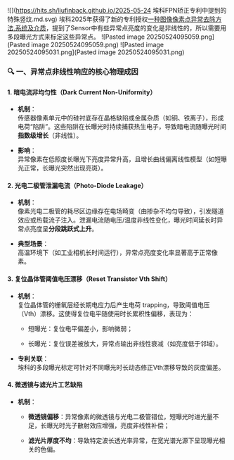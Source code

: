 ![](https://hits.sh/liufinback.github.io/2025-05-24 埃科FPN矫正专利中提到的特殊竖纹.md.svg)
埃科2025年获得了新的专利授权[一种图像像素点异常去除方法,系统及介质](https://www.patentguru.com/cn/search?q=%E4%B8%80%E7%A7%8D%E5%9B%BE%E5%83%8F%E5%83%8F%E7%B4%A0%E7%82%B9%E5%BC%82%E5%B8%B8%E5%8E%BB%E9%99%A4%E6%96%B9%E6%B3%95%E3%80%81%E7%B3%BB%E7%BB%9F%E5%8F%8A%E4%BB%8B%E8%B4%A8)，提到了Sensor中有些异常点亮度的变化是非线性的，所以需要用多段曝光方式来标定这些异常点。
![Pasted image 20250524095059.png](Pasted image 20250524095059.png)
![Pasted image 20250524095031.png](Pasted image 20250524095031.png)
### 🔍 一、**异常点非线性响应的核心物理成因**

#### 1. **暗电流非均匀性（Dark Current Non-Uniformity）**

- **机制**：  
    传感器像素单元中的硅衬底存在晶格缺陷或金属杂质（如铜、铁离子），形成电荷“陷阱”。这些陷阱在长曝光时持续捕获热生电子，导致暗电流随曝光时间**指数级增长**（非线性）。
    
- **影响**：  
    异常像素在低照度长曝光下亮度异常升高，且增长曲线偏离线性模型（如短曝光正常，长曝光突然出现亮斑）。
    

#### 2. **光电二极管泄漏电流（Photo-Diode Leakage）**

- **机制**：  
    像素光电二极管的耗尽区边缘存在电场畸变（由掺杂不均匀导致），引发隧道效应或热载流子注入。泄漏电流随电压/温度非线性变化，曝光时间延长时异常点亮度呈**分段跳跃式上升**。
    
- **典型场景**：  
    高温环境下（如工业相机长时间运行），异常点亮度变化率显著高于正常像素。
    

#### 3. **复位晶体管阈值电压漂移（Reset Transistor Vth Shift）**

- **机制**：  
    复位晶体管的栅氧层经长期电应力后产生电荷 trapping，导致阈值电压（Vth）漂移。这使得复位电平随使用时长累积性偏移，表现为：
    
    - 短曝光：复位电平偏差小，影响微弱；
        
    - 长曝光：复位误差被放大，异常点输出非线性衰减（如亮度低于邻域）。
        
- **专利关联**：  
    埃科的多段曝光标定可针对不同曝光时长动态修正Vth漂移导致的灰度偏差。
    

#### 4. **微透镜与滤光片工艺缺陷**

- **机制**：
    
    - **微透镜偏移**：异常像素的微透镜与光电二极管错位，短曝光时进光量不足，长曝光时光子散射效应增强，亮度非线性补偿；
        
    - **滤光片厚度不均**：导致特定波长透光率异常，在宽光谱光源下呈现曝光相关的色偏。